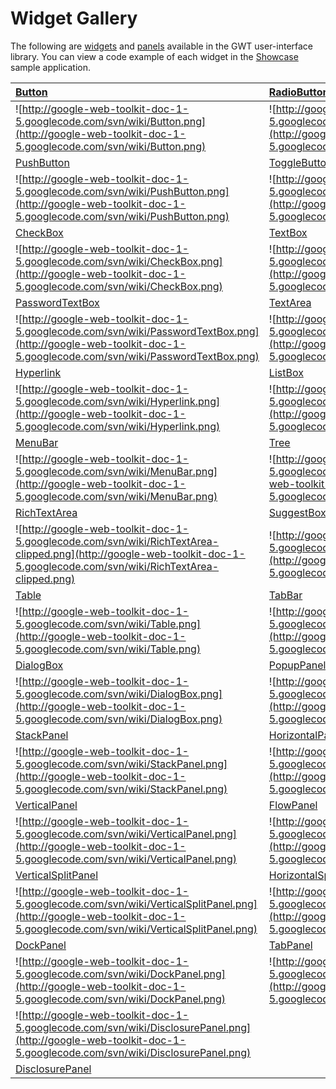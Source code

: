 # Widget Gallery #

The following are [widgets](http://google-web-toolkit.googlecode.com/svn/javadoc/1.5/com/google/gwt/user/client/ui/Widget.html) and [panels](http://google-web-toolkit.googlecode.com/svn/javadoc/1.5/com/google/gwt/user/client/ui/Panel.html) available in the GWT user-interface library.   You can view a code example of each widget in the [Showcase](http://gwt.google.com/samples/Showcase/Showcase.html) sample application.

|   [Button](http://google-web-toolkit.googlecode.com/svn/javadoc/1.5/com/google/gwt/user/client/ui/Button.html)  |   [RadioButton](http://google-web-toolkit.googlecode.com/svn/javadoc/1.5/com/google/gwt/user/client/ui/RadioButton.html)  |
|:----------------------------------------------------------------------------------------------------------------|:--------------------------------------------------------------------------------------------------------------------------|
|   ![http://google-web-toolkit-doc-1-5.googlecode.com/svn/wiki/Button.png](http://google-web-toolkit-doc-1-5.googlecode.com/svn/wiki/Button.png)  |   ![http://google-web-toolkit-doc-1-5.googlecode.com/svn/wiki/RadioButton.png](http://google-web-toolkit-doc-1-5.googlecode.com/svn/wiki/RadioButton.png)  |
|   [PushButton](http://google-web-toolkit.googlecode.com/svn/javadoc/1.5/com/google/gwt/user/client/ui/PushButton.html)  |   [ToggleButton](http://google-web-toolkit.googlecode.com/svn/javadoc/1.5/com/google/gwt/user/client/ui/ToggleButton.html)  |
|   ![http://google-web-toolkit-doc-1-5.googlecode.com/svn/wiki/PushButton.png](http://google-web-toolkit-doc-1-5.googlecode.com/svn/wiki/PushButton.png)  |   ![http://google-web-toolkit-doc-1-5.googlecode.com/svn/wiki/ToggleButton.png](http://google-web-toolkit-doc-1-5.googlecode.com/svn/wiki/ToggleButton.png)  |
|   [CheckBox](http://google-web-toolkit.googlecode.com/svn/javadoc/1.5/com/google/gwt/user/client/ui/CheckBox.html)  |   [TextBox](http://google-web-toolkit.googlecode.com/svn/javadoc/1.5/com/google/gwt/user/client/ui/TextBox.html)          |
|   ![http://google-web-toolkit-doc-1-5.googlecode.com/svn/wiki/CheckBox.png](http://google-web-toolkit-doc-1-5.googlecode.com/svn/wiki/CheckBox.png)  |   ![http://google-web-toolkit-doc-1-5.googlecode.com/svn/wiki/TextBox.png](http://google-web-toolkit-doc-1-5.googlecode.com/svn/wiki/TextBox.png)  |
|   [PasswordTextBox](http://google-web-toolkit.googlecode.com/svn/javadoc/1.5/com/google/gwt/user/client/ui/PasswordTextBox.html)  |   [TextArea](http://google-web-toolkit.googlecode.com/svn/javadoc/1.5/com/google/gwt/user/client/ui/TextArea.html)        |
|   ![http://google-web-toolkit-doc-1-5.googlecode.com/svn/wiki/PasswordTextBox.png](http://google-web-toolkit-doc-1-5.googlecode.com/svn/wiki/PasswordTextBox.png)  |   ![http://google-web-toolkit-doc-1-5.googlecode.com/svn/wiki/TextArea.png](http://google-web-toolkit-doc-1-5.googlecode.com/svn/wiki/TextArea.png)  |
|   [Hyperlink](http://google-web-toolkit.googlecode.com/svn/javadoc/1.5/com/google/gwt/user/client/ui/Hyperlink.html)  |   [ListBox](http://google-web-toolkit.googlecode.com/svn/javadoc/1.5/com/google/gwt/user/client/ui/ListBox.html)          |
|   ![http://google-web-toolkit-doc-1-5.googlecode.com/svn/wiki/Hyperlink.png](http://google-web-toolkit-doc-1-5.googlecode.com/svn/wiki/Hyperlink.png)  |   ![http://google-web-toolkit-doc-1-5.googlecode.com/svn/wiki/ListBox.png](http://google-web-toolkit-doc-1-5.googlecode.com/svn/wiki/ListBox.png)  |
|   [MenuBar](http://google-web-toolkit.googlecode.com/svn/javadoc/1.5/com/google/gwt/user/client/ui/MenuBar.html)  |   [Tree](http://google-web-toolkit.googlecode.com/svn/javadoc/1.5/com/google/gwt/user/client/ui/Tree.html)                |
|   ![http://google-web-toolkit-doc-1-5.googlecode.com/svn/wiki/MenuBar.png](http://google-web-toolkit-doc-1-5.googlecode.com/svn/wiki/MenuBar.png)  |   ![http://google-web-toolkit-doc-1-5.googlecode.com/svn/wiki/Tree.png](http://google-web-toolkit-doc-1-5.googlecode.com/svn/wiki/Tree.png)  |
|   [RichTextArea](http://google-web-toolkit.googlecode.com/svn/javadoc/1.5/com/google/gwt/user/client/ui/RichTextArea.html)   |   [SuggestBox](http://google-web-toolkit.googlecode.com/svn/javadoc/1.5/com/google/gwt/user/client/ui/SuggestBox.html)    |
|   ![http://google-web-toolkit-doc-1-5.googlecode.com/svn/wiki/RichTextArea-clipped.png](http://google-web-toolkit-doc-1-5.googlecode.com/svn/wiki/RichTextArea-clipped.png)  |   ![http://google-web-toolkit-doc-1-5.googlecode.com/svn/wiki/SuggestBox.png](http://google-web-toolkit-doc-1-5.googlecode.com/svn/wiki/SuggestBox.png)  |
|   [Table](http://google-web-toolkit.googlecode.com/svn/javadoc/1.5/com/google/gwt/user/client/ui/HTMLTable.html)  |   [TabBar](http://google-web-toolkit.googlecode.com/svn/javadoc/1.5/com/google/gwt/user/client/ui/TabBar.html)            |
|   ![http://google-web-toolkit-doc-1-5.googlecode.com/svn/wiki/Table.png](http://google-web-toolkit-doc-1-5.googlecode.com/svn/wiki/Table.png)  |   ![http://google-web-toolkit-doc-1-5.googlecode.com/svn/wiki/TabBar.png](http://google-web-toolkit-doc-1-5.googlecode.com/svn/wiki/TabBar.png)  |
|   [DialogBox](http://google-web-toolkit.googlecode.com/svn/javadoc/1.5/com/google/gwt/user/client/ui/DialogBox.html)  |   [PopupPanel](http://google-web-toolkit.googlecode.com/svn/javadoc/1.5/com/google/gwt/user/client/ui/PopupPanel.html)    |
|   ![http://google-web-toolkit-doc-1-5.googlecode.com/svn/wiki/DialogBox.png](http://google-web-toolkit-doc-1-5.googlecode.com/svn/wiki/DialogBox.png)  |   ![http://google-web-toolkit-doc-1-5.googlecode.com/svn/wiki/PopupPanel.png](http://google-web-toolkit-doc-1-5.googlecode.com/svn/wiki/PopupPanel.png)  |
|   [StackPanel](http://google-web-toolkit.googlecode.com/svn/javadoc/1.5/com/google/gwt/user/client/ui/StackPanel.html)  |   [HorizontalPanel](http://google-web-toolkit.googlecode.com/svn/javadoc/1.5/com/google/gwt/user/client/ui/HorizontalPanel.html)  |
|   ![http://google-web-toolkit-doc-1-5.googlecode.com/svn/wiki/StackPanel.png](http://google-web-toolkit-doc-1-5.googlecode.com/svn/wiki/StackPanel.png)  |   ![http://google-web-toolkit-doc-1-5.googlecode.com/svn/wiki/HorizontalPanel.png](http://google-web-toolkit-doc-1-5.googlecode.com/svn/wiki/HorizontalPanel.png)  |
|   [VerticalPanel](http://google-web-toolkit.googlecode.com/svn/javadoc/1.5/com/google/gwt/user/client/ui/VerticalPanel.html)  |   [FlowPanel](http://google-web-toolkit.googlecode.com/svn/javadoc/1.5/com/google/gwt/user/client/ui/FlowPanel.html)      |
|   ![http://google-web-toolkit-doc-1-5.googlecode.com/svn/wiki/VerticalPanel.png](http://google-web-toolkit-doc-1-5.googlecode.com/svn/wiki/VerticalPanel.png)  |   ![http://google-web-toolkit-doc-1-5.googlecode.com/svn/wiki/FlowPanel.png](http://google-web-toolkit-doc-1-5.googlecode.com/svn/wiki/FlowPanel.png)  |
|   [VerticalSplitPanel](http://google-web-toolkit.googlecode.com/svn/javadoc/1.5/com/google/gwt/user/client/ui/VerticalSplitPanel.html)  |   [HorizontalSplitPanel](http://google-web-toolkit.googlecode.com/svn/javadoc/1.5/com/google/gwt/user/client/ui/HorizontalSplitPanel.html)  |
|   ![http://google-web-toolkit-doc-1-5.googlecode.com/svn/wiki/VerticalSplitPanel.png](http://google-web-toolkit-doc-1-5.googlecode.com/svn/wiki/VerticalSplitPanel.png)  |   ![http://google-web-toolkit-doc-1-5.googlecode.com/svn/wiki/HorizontalSplitPanel.png](http://google-web-toolkit-doc-1-5.googlecode.com/svn/wiki/HorizontalSplitPanel.png)  |
|   [DockPanel](http://google-web-toolkit.googlecode.com/svn/javadoc/1.5/com/google/gwt/user/client/ui/DockPanel.html)  |   [TabPanel](http://google-web-toolkit.googlecode.com/svn/javadoc/1.5/com/google/gwt/user/client/ui/TabPanel.html)        |
|   ![http://google-web-toolkit-doc-1-5.googlecode.com/svn/wiki/DockPanel.png](http://google-web-toolkit-doc-1-5.googlecode.com/svn/wiki/DockPanel.png)  |   ![http://google-web-toolkit-doc-1-5.googlecode.com/svn/wiki/TabPanel.png](http://google-web-toolkit-doc-1-5.googlecode.com/svn/wiki/TabPanel.png)  |
|   ![http://google-web-toolkit-doc-1-5.googlecode.com/svn/wiki/DisclosurePanel.png](http://google-web-toolkit-doc-1-5.googlecode.com/svn/wiki/DisclosurePanel.png)  |
|   [DisclosurePanel](http://google-web-toolkit.googlecode.com/svn/javadoc/1.5/com/google/gwt/user/client/ui/DisclosurePanel.html)  |